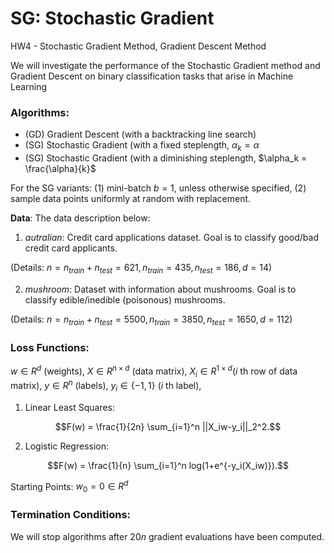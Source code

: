 # SG: Stochastic Gradient
HW4 - Stochastic Gradient Method, Gradient Descent Method

We will investigate the performance of the Stochastic Gradient method and Gradient Descent on binary classification tasks that arise in Machine Learning

### Algorithms:
* (GD) Gradient Descent (with a backtracking line search)
* (SG) Stochastic Gradient (with a fixed steplength, $\alpha_k = \alpha$
* (SG) Stochastic Gradient (with a diminishing steplength, $\alpha_k = \frac{\alpha}{k}$

For the SG variants: (1) mini-batch $b=1$, unless otherwise specified, (2) sample data points uniformly at random with replacement.

**Data**: The data description below:

1. *autralian*: Credit card applications dataset. Goal is to classify good/bad credit card applicants.

(Details: $n = n_{train}+ n_{test} = 621, n_{train} = 435, n_{test} = 186, d=14$)

2. *mushroom*: Dataset with information about mushrooms. Goal is to classify edible/inedible (poisonous) mushrooms.

(Details: $n = n_{train}+ n_{test} = 5500, n_{train} = 3850, n_{test} = 1650, d=112$)

### Loss Functions:
$w \in R^d$ (weights), $X \in R^{n\times d}$ (data matrix), $X_i \in R^{1\times d}(i$ th row of data matrix), $y \in R^n$ (labels), $y_i \in \{-1, 1\}$ $(i$ th label),

1. Linear Least Squares:

$$F(w) = \frac{1}{2n} \sum_{i=1}^n ||X_iw-y_i||_2^2.$$

2. Logistic Regression:

$$F(w) = \frac{1}{n} \sum_{i=1}^n log(1+e^{-y_i(X_iw)}).$$

Starting Points:
$w_0 = 0 \in R^d$

### Termination Conditions:
We will stop algorithms after $20n$ gradient evaluations have been computed.

